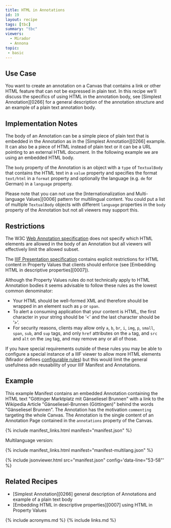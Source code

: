 ```yaml
---
title: HTML in Annotations
id: 19
layout: recipe
tags: [tbc]
summary: "tbc"
viewers:
  - Mirador
  - Annona
topic: 
 - basic
---
```


## Use Case

You want to create an annotation on a Canvas that contains a link or other HTML feature that can not be expressed in plain text. In this recipe we'll discuss the specifics of using HTML in the annotation body, see [Simplest Annotation][0266] for a general description of the annotation structure and an example of a plain text annotation body.

## Implementation Notes

The body of an Annotation can be a simple piece of plain text that is embedded in the Annotation as in the [Simplest Annotation][0266] example. It can also be a piece of HTML instead of plain text or it can be a URL pointing to an external HTML document. In the following example we are using an embedded HTML body.

The `body` property of the Annotation is an object with a `type` of `TextualBody` that contains the HTML text in a `value` property and specifies the format `text/html` in a `format` property and optionally the language (e.g. `de` for German) in a `language` property.

Please note that you can not use the [Internationalization and Multi-language Values][0006] pattern for multilingual content. You could put a list of multiple `TextualBody` objects with different `language` properties in the `body` property of the Annotation but not all viewers may support this.

## Restrictions

The W3C [Web Annotation specification](https://www.w3.org/TR/annotation-model/#embedded-textual-body) does not specify
which HTML elements are allowed in the body of an Annotation but all viewers will effectively limit the allowed subset. 

The [IIIF Presentation specification](https://iiif.io/api/presentation/3.0/#45-html-markup-in-property-values) contains explicit restrictions for HTML content in Property Values that clients should enforce (see [Embedding HTML in descriptive properties][0007]).

Although the Property Values rules do not technically apply to HTML Annotation bodies it seems advisable to follow these rules as the lowest common denominator:

* Your HTML should be well-formed XML and therefore should be wrapped in an element such as `p` or `span`.
* To alert a consuming application that your content is HTML, the first character in your string should be ‘<’ and the last character should be ‘>’.
* For security reasons, clients may allow only `a`, `b`, `br`, `i`, `img`, `p`, `small`, `span`, `sub`, and `sup` tags, and only `href` attributes on the `a` tag, and `src` and `alt` on the `img` tag, and may remove any or all of those.

If you have special requirements outside of these rules you may be able to configure a special instance of a IIIF viewer to allow more HTML elements (Mirador defines [configurable rules](https://github.com/ProjectMirador/mirador/blob/master/src/lib/htmlRules.js)) but this would limit the general usefulness adn reusability of your IIIF Manifest and Annotations.

## Example

This example Manifest contains an embedded Annotation containing the HTML text "Göttinger Marktplatz mit Gänseliesel Brunnen" with a link to the Wikipedia Article "Gänseliesel-Brunnen (Göttingen)" behind the words "Gänseliesel Brunnen". The Annotation has the motivation `commenting` targeting the whole Canvas. The Annotation is the single content of an Annotation Page contained in the `annotations` property of the Canvas.

{% include manifest_links.html manifest="manifest.json" %}

Multilanguage version:

{% include manifest_links.html manifest="manifest-multilang.json" %}

{% include jsonviewer.html src="manifest.json" config='data-line="53-58"' %}

## Related Recipes

* [Simplest Annotation][0266] general description of Annotations and example of a plain text body
* [Embedding HTML in descriptive properties][0007] using HTML in Property Values

{% include acronyms.md %}
{% include links.md %}

